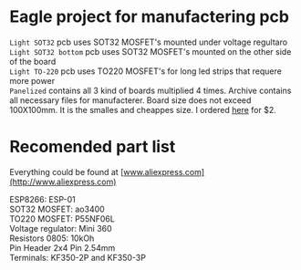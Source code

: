 # Eagle project for manufactering pcb

`Light SOT32` pcb uses SOT32 MOSFET's mounted under voltage regultaro<br/>
`Light SOT32 bottom` pcb uses SOT32 MOSFET's mounted on the other side of the board<br/>
`Light TO-220` pcb uses TO220 MOSFET's for long led strips that requere more power<br/>
`Panelized` contains all 3 kind of boards multiplied 4 times. Archive contains all necessary files for manufacterer. Board size does not exceed 100X100mm. It is the smalles and cheappes size. I ordered [here](https://jlcpcb.com/) for $2.<br/>

# Recomended part list

Everything could be found at [www.aliexpress.com](http://www.aliexpress.com)<br/>

ESP8266: ESP-01<br/>
SOT32 MOSFET: ao3400<br/>
TO220 MOSFET: P55NF06L<br/>
Voltage regulator: Mini 360<br/>
Resistors 0805: 10kOh<br/>
Pin Header 2x4 Pin 2.54mm<br/>
Terminals: KF350-2P and KF350-3P<br/>




